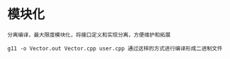 # 模块化
    分离编译，最大限度模块化，将接口定义和实现分离，方便维护和拓展
    
    g11 -o Vector.out Vector.cpp user.cpp 通过这样的方式进行编译形成二进制文件
